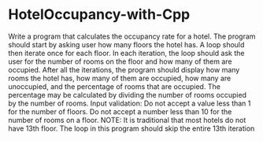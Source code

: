 # HotelOccupancy-with-Cpp
Write a program that calculates the occupancy rate for a hotel. The program should start by asking user how many floors the hotel has.  A loop should then iterate once for each floor. In each iteration,  the loop should ask the user for the number of rooms on the floor and how many of them are occupied. After all the iterations,  the program should display how many rooms the hotel has, how many of them are occupied, how many are unoccupied,  and the percentage of rooms that are occupied. The percentage may be calculated by dividing the number of rooms occupied by the number of rooms. Input validation: Do not accept a value less than 1 for the number of floors. Do not accept a number less than 10 for the number of rooms on a floor.  NOTE: It is traditional that most hotels do not have 13th floor. The loop in this program should skip the entire 13th iteration
